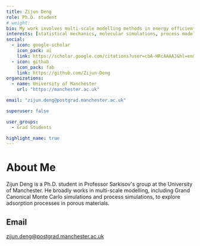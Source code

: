 ```yaml
---
title: Zijun Deng
role: Ph.D. student
# weight: 
bio: My work involves multi-scale modelling methods in energy efficient gas separations and storage via adsorption.
interests: [statistical mechanics, molecular simulations, process modeling, data driven machine learning]
social:
  - icon: google-scholar
    icon_pack: ai
    link: https://scholar.google.com/citations?user=cbA-HRcAAAAJ&hl=en&authuser=2
  - icon: github
    icon_pack: fab
    link: https://github.com/Zijun-Deng
organizations:
  - name: University of Manchester
    url: "https://manchester.ac.uk"

email: "zijun.deng@postgrad.manchester.ac.uk"

superuser: false

user_groups:
  - Grad Students

highlight_name: true
---
```

# About Me
Zijun Deng is a Ph.D. student in Professor Sarkisov's group at the University of Manchester. He broadly works in multi-scale modelling, including Grand Canonical Monte Carlo simulations and process simulations, to explore adsorption processes in porous materials.

## Email
zijun.deng@postgrad.manchester.ac.uk
